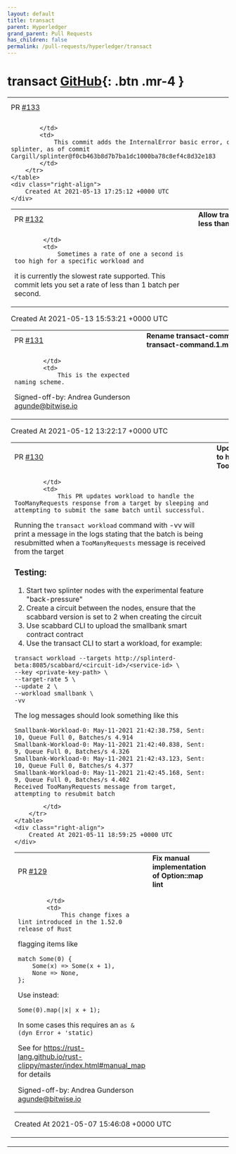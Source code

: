```yaml
---
layout: default
title: transact
parent: Hyperledger
grand_parent: Pull Requests
has_children: false
permalink: /pull-requests/hyperledger/transact
---
```


# transact <span class="fs-3 right-align">[GitHub](https://github.com/hyperledger/transact){: .btn .mr-4 }</span>


<div>
    <table>
        <tr>
            <td>
                PR <a href="https://github.com/hyperledger/transact/pull/133" class=".btn">#133</a>
            </td>
            <td>
                <b>
                    Add InternalError
                </b>
            </td>
        </tr>
        <tr>
            <td>
                
            </td>
            <td>
                This commit adds the InternalError basic error, copied from the splinter, as of commit Cargill/splinter@f0cb463b8d7b7ba1dc1000ba78c8ef4c8d32e183
            </td>
        </tr>
    </table>
    <div class="right-align">
        Created At 2021-05-13 17:25:12 +0000 UTC
    </div>
</div>

<div>
    <table>
        <tr>
            <td>
                PR <a href="https://github.com/hyperledger/transact/pull/132" class=".btn">#132</a>
            </td>
            <td>
                <b>
                    Allow transaction rates less than 1/sec
                </b>
            </td>
        </tr>
        <tr>
            <td>
                
            </td>
            <td>
                Sometimes a rate of one a second is too high for a specific workload and
it is currently the slowest rate supported. This commit lets you set a
rate of less than 1 batch per second.
            </td>
        </tr>
    </table>
    <div class="right-align">
        Created At 2021-05-13 15:53:21 +0000 UTC
    </div>
</div>

<div>
    <table>
        <tr>
            <td>
                PR <a href="https://github.com/hyperledger/transact/pull/131" class=".btn">#131</a>
            </td>
            <td>
                <b>
                    Rename transact-command.md to transact-command.1.md
                </b>
            </td>
        </tr>
        <tr>
            <td>
                
            </td>
            <td>
                This is the expected naming scheme.

Signed-off-by: Andrea Gunderson <agunde@bitwise.io>
            </td>
        </tr>
    </table>
    <div class="right-align">
        Created At 2021-05-12 13:22:17 +0000 UTC
    </div>
</div>

<div>
    <table>
        <tr>
            <td>
                PR <a href="https://github.com/hyperledger/transact/pull/130" class=".btn">#130</a>
            </td>
            <td>
                <b>
                    Update workload to handle TooManyRequests
                </b>
            </td>
        </tr>
        <tr>
            <td>
                
            </td>
            <td>
                This PR updates workload to handle the TooManyRequests response from a target by sleeping and attempting to submit the same batch until successful.

Running the `transact workload` command with -vv will print a message in the logs stating that the batch is being resubmitted when a `TooManyRequests`  message is received from the target 

### **Testing:**

1. Start two splinter nodes with the experimental feature "back-pressure" 
2. Create a circuit between the nodes, ensure that the scabbard version is set to 2 when creating the circuit
3. Use scabbard CLI to upload the smallbank smart contract contract
4. Use the transact CLI to start a workload, for example:
```
transact workload --targets http://splinterd-beta:8085/scabbard/<circuit-id>/<service-id> \
--key <private-key-path> \
--target-rate 5 \
--update 2 \
--workload smallbank \
-vv
```
The log messages should look something like this
```
Smallbank-Workload-0: May-11-2021 21:42:38.758, Sent: 10, Queue Full 0, Batches/s 4.914
Smallbank-Workload-0: May-11-2021 21:42:40.838, Sent: 9, Queue Full 0, Batches/s 4.326
Smallbank-Workload-0: May-11-2021 21:42:43.123, Sent: 10, Queue Full 0, Batches/s 4.377
Smallbank-Workload-0: May-11-2021 21:42:45.168, Sent: 9, Queue Full 0, Batches/s 4.402
Received TooManyRequests message from target, attempting to resubmit batch
```
            </td>
        </tr>
    </table>
    <div class="right-align">
        Created At 2021-05-11 18:59:25 +0000 UTC
    </div>
</div>

<div>
    <table>
        <tr>
            <td>
                PR <a href="https://github.com/hyperledger/transact/pull/129" class=".btn">#129</a>
            </td>
            <td>
                <b>
                    Fix manual implementation of Option::map lint
                </b>
            </td>
        </tr>
        <tr>
            <td>
                
            </td>
            <td>
                This change fixes a lint introduced in the 1.52.0 release of Rust
flagging items like

    match Some(0) {
        Some(x) => Some(x + 1),
        None => None,
    };

Use instead:

    Some(0).map(|x| x + 1);

In some cases this requires an `as &(dyn Error + 'static)`

See for
    https://rust-lang.github.io/rust-clippy/master/index.html#manual_map
for details

Signed-off-by: Andrea Gunderson <agunde@bitwise.io>
            </td>
        </tr>
    </table>
    <div class="right-align">
        Created At 2021-05-07 15:46:08 +0000 UTC
    </div>
</div>


